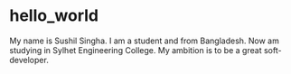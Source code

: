 # hello_world
My name is Sushil Singha.
I am a student and from Bangladesh.
Now am studying in Sylhet Engineering College.
My ambition is to be a great soft-developer.
